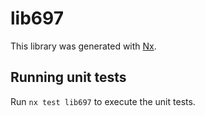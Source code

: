 # lib697

This library was generated with [Nx](https://nx.dev).

## Running unit tests

Run `nx test lib697` to execute the unit tests.
